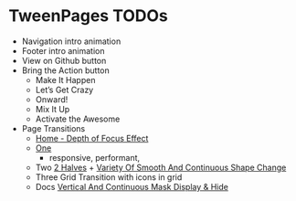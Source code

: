 # TweenPages TODOs

- Navigation intro animation
- Footer intro animation
- View on Github button
- Bring the Action button
	- Make It Happen
	- Let’s Get Crazy
	- Onward!
	- Mix It Up
	- Activate the Awesome
- Page Transitions
	- [Home - Depth of Focus Effect](https://uiuxlab.medium.com/10-page-transition-effects-trends-for-web-developer-in-2018-c07df6d1f747)
	- [One](https://www.awwwards.com/inspiration/boston-universitys-2021-enter-showcase-transition)
		- responsive, performant, 
	- Two [2 Halves](https://www.awwwards.com/inspiration/restore-hope-appeal-cta-button-transition) + [Variety Of Smooth And Continuous Shape Change](https://uiuxlab.medium.com/10-page-transition-effects-trends-for-web-developer-in-2018-c07df6d1f747)
	- Three Grid Transition with icons in grid
	- Docs [Vertical And Continuous Mask Display & Hide](https://uiuxlab.medium.com/10-page-transition-effects-trends-for-web-developer-in-2018-c07df6d1f747)
	
